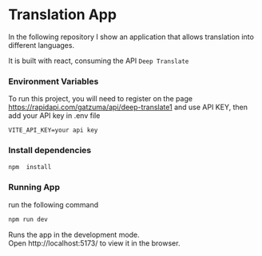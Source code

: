 
# Translation App

In the following repository I show an application that allows translation into different languages.

  It is built with react, consuming the API `Deep Translate`

### Environment Variables
To run this project, you will need to register on the page https://rapidapi.com/gatzuma/api/deep-translate1 and use API KEY, then add your API key in .env file

 `VITE_API_KEY=your api key` 



 ### Install dependencies

```bash
npm  install
```

### Running App

run the following command

```bash
npm run dev
```

Runs the app in the development mode.\
Open http://localhost:5173/ to view it in the browser.
